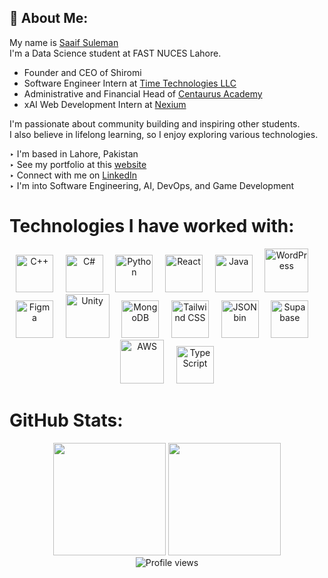 ## 💫 About Me:
My name is [Saaif Suleman](https://saaif.vercel.app)            
I'm a Data Science student at FAST NUCES Lahore.

- Founder and CEO of Shiromi
- Software Engineer Intern at [Time Technologies LLC](https://timetechnologiesllc.com)      
- Administrative and Financial Head of [Centaurus Academy](https://centaurusacademy.com)
- xAI Web Development Intern at [Nexium](https://nexium.ltd)

      
I'm passionate about community building and inspiring other students.     
I also believe in lifelong learning, so I enjoy exploring various technologies.      
      
‣ I'm based in Lahore, Pakistan      
‣ See my portfolio at this [website](https://saaif.vercel.app)      
‣ Connect with me on [LinkedIn](https://linkedin.com/in/saaifsuleman)       
‣ I'm into Software Engineering, AI, DevOps, and Game Development      

<!--
# 🌐 Socials:
<p align="center">
  <a href="https://instagram.com/dxku.v">
    <img src="https://cdn-icons-png.flaticon.com/512/174/174855.png" alt="Instagram" width="50" />
  </a>
  &nbsp;&nbsp;&nbsp;
  <a href="https://linkedin.com/in/saaifsuleman">
    <img src="https://cdn-icons-png.flaticon.com/512/174/174857.png" alt="LinkedIn" width="50" />
  </a>
  &nbsp;&nbsp;&nbsp;
  <a href="https://discord.com/users/757835231456657428">
    <img src="https://cdn-icons-png.flaticon.com/512/2111/2111370.png" alt="Discord" width="50" />
  </a>
  &nbsp;&nbsp;&nbsp;
  <a href="https://open.spotify.com/user/31kxbdrjeajv53gfu5ouzzwtp7ri">
    <img src="https://cdn-icons-png.flaticon.com/512/174/174872.png" alt="Spotify" width="50" />
  </a>
</p>
-->

# Technologies I have worked with:
<p align="center">
  <img src="https://cdn.jsdelivr.net/gh/devicons/devicon/icons/cplusplus/cplusplus-original.svg" alt="C++" width="60" height="60" />
  &nbsp;&nbsp;&nbsp;
  <img src="https://cdn.jsdelivr.net/gh/devicons/devicon/icons/csharp/csharp-original.svg" alt="C#" width="60" height="60" />
  &nbsp;&nbsp;&nbsp;
  <img src="https://cdn.jsdelivr.net/gh/devicons/devicon/icons/python/python-original.svg" alt="Python" width="60" height="60" />
  &nbsp;&nbsp;&nbsp;
  <img src="https://cdn.jsdelivr.net/gh/devicons/devicon/icons/react/react-original.svg" alt="React" width="60" height="60" />
  &nbsp;&nbsp;&nbsp;
  <img src="https://cdn.jsdelivr.net/gh/devicons/devicon/icons/java/java-original.svg" alt="Java" width="60" height="60" />
  &nbsp;&nbsp;&nbsp;
  <img src="https://cdn.jsdelivr.net/gh/devicons/devicon/icons/wordpress/wordpress-original.svg" alt="WordPress" width="70" height="70"/>
  &nbsp;&nbsp;&nbsp;
  <img src="https://cdn.jsdelivr.net/gh/devicons/devicon/icons/figma/figma-original.svg" alt="Figma" width="60" height="60" />
  &nbsp;&nbsp;&nbsp;
  <img src="https://cdn.jsdelivr.net/gh/devicons/devicon/icons/unity/unity-original.svg" alt="Unity" width="70" height="70"/>
  &nbsp;&nbsp;&nbsp;
  <img src="https://cdn.jsdelivr.net/gh/devicons/devicon/icons/mongodb/mongodb-original.svg" alt="MongoDB" width="60" height="60"/>
  &nbsp;&nbsp;&nbsp;
  <img src="https://www.vectorlogo.zone/logos/tailwindcss/tailwindcss-icon.svg" alt="Tailwind CSS" width="60" height="60"/>
  &nbsp;&nbsp;&nbsp;
  <img src="https://img.icons8.com/fluency/48/json.png" alt="JSONbin" width="60" height="60"/>
  &nbsp;&nbsp;&nbsp;
  <img src="https://www.vectorlogo.zone/logos/supabase/supabase-icon.svg" alt="Supabase" width="60" height="60"/>
  &nbsp;&nbsp;&nbsp;
  <img src="https://cdn.jsdelivr.net/gh/devicons/devicon/icons/amazonwebservices/amazonwebservices-original-wordmark.svg" alt="AWS" width="70" height="70"/>
  &nbsp;&nbsp;&nbsp;
  <img src="https://cdn.jsdelivr.net/gh/devicons/devicon/icons/typescript/typescript-original.svg" alt="TypeScript" width="60" height="60"/>
</p>



# GitHub Stats:
<!--
<div align="center">
              <img height="200em" src="https://streak-stats.demolab.com?user=luffy-2606&theme=github-dark-blue&hide_border=true&date_format=j%20M%5B%20Y%5D&background=0D1117&ring=58A6FF&fire=58A6FF&currStreakLabel=58A6FF"/>
</div>
-->

<div align="center">
  <img height="180em" src="https://github-readme-stats.vercel.app/api?username=luffy-2606&theme=github_dark&hide_border=true&show_icons=true&bg_color=0D1117&title_color=58A6FF&icon_color=58A6FF&text_color=8B949E"/>
  <img height="180em" src="https://github-readme-stats.vercel.app/api/top-langs/?username=luffy-2606&theme=github_dark&hide_border=true&layout=compact&bg_color=0D1117&title_color=58A6FF&text_color=8B949E"/>
</div>
<div align="center">
    <img src="https://komarev.com/ghpvc/?username=luffy-2606" alt="Profile views"/>
</div>
